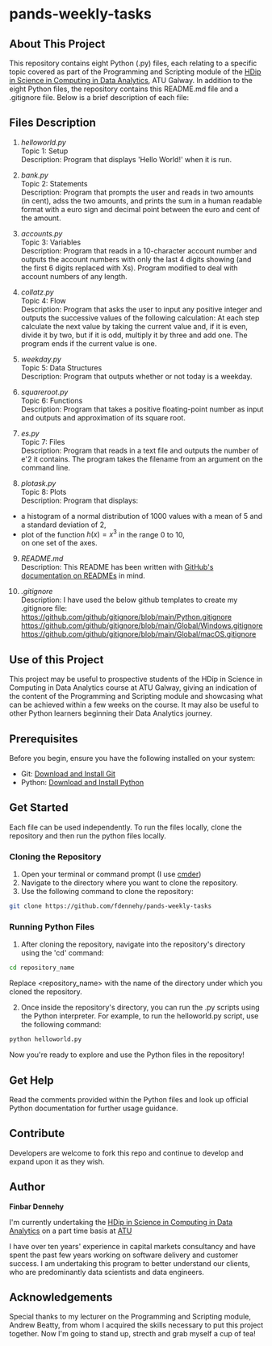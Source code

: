# pands-weekly-tasks

## About This Project

This repository contains eight Python (.py) files, each relating to a specific topic covered as part of the Programming and Scripting module of the [HDip in Science in Computing in Data Analytics](https://www.gmit.ie/higher-diploma-in-science-in-computing-in-data-analytics), ATU Galway. In addition to the eight Python files, the repository contains this README.md file and a .gitignore file. Below is a brief description of each file:

## Files Description

1. *helloworld.py*\
Topic 1: Setup\
Description: Program that displays 'Hello World!' when it is run.

2. *bank.py*\
Topic 2: Statements\
Description: Program that prompts the user and reads in two amounts (in cent), adss the two amounts, and prints the sum in a human readable format with a euro sign and decimal point between the euro and cent of the amount.

3. *accounts.py*\
Topic 3: Variables\
Description: Program that reads in a 10-character account number and outputs the account numbers with only the last 4 digits showing (and the first 6 digits replaced with Xs). Program modified to deal with account numbers of any length.

4. *collatz.py*\
Topic 4: Flow\
Description: Program that asks the user to input any positive integer and outputs the successive values of the following calculation:
At each step calculate the next value by taking the current value and, if it is even, divide it by two, but if it is odd, multiply it by three and add one.
The program ends if the current value is one.

5. *weekday.py*\
Topic 5: Data Structures\
Description: Program that outputs whether or not today is a weekday.

6. *squareroot.py*\
Topic 6: Functions\
Description: Program that takes a positive floating-point number as input and outputs and approximation of its square root.

7. *es.py*\
Topic 7: Files\
Description: Program that reads in a text file and outputs the number of e'2 it contains. The program takes the filename from an argument on the command line.

8. *plotask.py*\
Topic 8: Plots\
Description: Program that displays:
- a histogram of a normal distribution of 1000 values with a mean of 5 and a standard deviation of 2,
- plot of the function $h(x)=x^3$ in the range 0 to 10,\
on one set of the axes.

9. *README.md*\
Description: This README has been written with [GitHub's documentation on READMEs](https://docs.github.com/en/repositories/managing-your-repositorys-settings-and-features/customizing-your-repository/about-readmes) in mind.

10. *.gitignore*\
Description: I have used the below github templates to create my .gitignore file:
https://github.com/github/gitignore/blob/main/Python.gitignore
https://github.com/github/gitignore/blob/main/Global/Windows.gitignore
https://github.com/github/gitignore/blob/main/Global/macOS.gitignore

## Use of this Project

This project may be useful to prospective students of the HDip in Science in Computing in Data Analytics course at ATU Galway, giving an indication of the content of the Programming and Scripting module and showcasing what can be achieved within a few weeks on the course. It may also be useful to other Python learners beginning their Data Analytics journey.

## Prerequisites

Before you begin, ensure you have the following installed on your system:

- Git: [Download and Install Git](https://git-scm.com/)
- Python: [Download and Install Python](https://www.python.org/downloads/)

## Get Started 

Each file can be used independently. To run the files locally, clone the repository and then run the python files locally.

### Cloning the Repository

1. Open your terminal or command prompt (I use [cmder](https://cmder.app/))
2. Navigate to the directory where you want to clone the repository.
3. Use the following command to clone the repository:
```bash
git clone https://github.com/fdennehy/pands-weekly-tasks
```

### Running Python Files

1. After cloning the repository, navigate into the repository's directory using the 'cd' command:
```bash
cd repository_name
```
Replace <repository_name> with the name of the directory under which you cloned the repository.

2. Once inside the repository's directory, you can run the .py scripts using the Python interpreter. For example, to run the helloworld.py script, use the following command:
```bash
python helloworld.py
```

Now you're ready to explore and use the Python files in the repository! 

## Get Help

Read the comments provided within the Python files and look up official Python documentation for further usage guidance.

## Contribute

Developers are welcome to fork this repo and continue to develop and expand upon it as they wish.

## Author

**Finbar Dennehy**

I'm currently undertaking the [HDip in Science in Computing in Data Analytics](https://www.gmit.ie/higher-diploma-in-science-in-computing-in-data-analytics) on a part time basis at [ATU](https://www.atu.ie/)

I have over ten years' experience in capital markets consultancy and have spent the past few years working on software delivery and customer success. I am undertaking this program to better understand our clients, who are predominantly data scientists and data engineers.

## Acknowledgements

Special thanks to my lecturer on the Programming and Scripting module, Andrew Beatty, from whom I acquired the skills necessary to put this project together.
Now I'm going to stand up, strecth and grab myself a cup of tea!